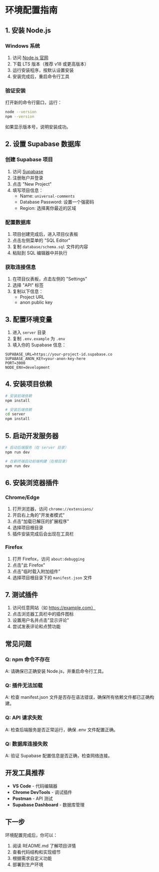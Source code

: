 # 环境配置指南

## 1. 安装 Node.js

### Windows 系统

1. 访问 [Node.js 官网](https://nodejs.org/)
2. 下载 LTS 版本（推荐 v18 或更高版本）
3. 运行安装程序，按默认设置安装
4. 安装完成后，重启命令行工具

### 验证安装

打开新的命令行窗口，运行：
```bash
node --version
npm --version
```

如果显示版本号，说明安装成功。

## 2. 设置 Supabase 数据库

### 创建 Supabase 项目

1. 访问 [Supabase](https://supabase.com)
2. 注册账户并登录
3. 点击 "New Project"
4. 填写项目信息：
   - Name: `universal-comments`
   - Database Password: 设置一个强密码
   - Region: 选择离你最近的区域

### 配置数据库

1. 项目创建完成后，进入项目仪表板
2. 点击左侧菜单的 "SQL Editor"
3. 复制 `database/schema.sql` 文件的内容
4. 粘贴到 SQL 编辑器中并执行

### 获取连接信息

1. 在项目仪表板，点击左侧的 "Settings"
2. 选择 "API" 标签
3. 复制以下信息：
   - Project URL
   - anon public key

## 3. 配置环境变量

1. 进入 `server` 目录
2. 复制 `.env.example` 为 `.env`
3. 填入你的 Supabase 信息：

```env
SUPABASE_URL=https://your-project-id.supabase.co
SUPABASE_ANON_KEY=your-anon-key-here
PORT=3000
NODE_ENV=development
```

## 4. 安装项目依赖

```bash
# 安装前端依赖
npm install

# 安装后端依赖
cd server
npm install
```

## 5. 启动开发服务器

```bash
# 启动后端服务（在 server 目录）
npm run dev

# 在新终端启动前端构建（在根目录）
npm run dev
```

## 6. 安装浏览器插件

### Chrome/Edge

1. 打开浏览器，访问 `chrome://extensions/`
2. 开启右上角的"开发者模式"
3. 点击"加载已解压的扩展程序"
4. 选择项目根目录
5. 插件安装完成后会出现在工具栏

### Firefox

1. 打开 Firefox，访问 `about:debugging`
2. 点击"此 Firefox"
3. 点击"临时载入附加组件"
4. 选择项目根目录下的 `manifest.json` 文件

## 7. 测试插件

1. 访问任意网站（如 https://example.com）
2. 点击浏览器工具栏中的插件图标
3. 设置用户名并点击"显示评论"
4. 尝试发表评论和点赞功能

## 常见问题

### Q: npm 命令不存在
A: 请确保已正确安装 Node.js，并重启命令行工具。

### Q: 插件无法加载
A: 检查 manifest.json 文件是否存在语法错误，确保所有依赖文件都已正确构建。

### Q: API 请求失败
A: 检查后端服务是否正常运行，确保 .env 文件配置正确。

### Q: 数据库连接失败
A: 验证 Supabase 配置信息是否正确，检查网络连接。

## 开发工具推荐

- **VS Code** - 代码编辑器
- **Chrome DevTools** - 调试插件
- **Postman** - API 测试
- **Supabase Dashboard** - 数据库管理

## 下一步

环境配置完成后，你可以：
1. 阅读 README.md 了解项目详情
2. 查看代码结构和实现细节
3. 根据需求自定义功能
4. 部署到生产环境

